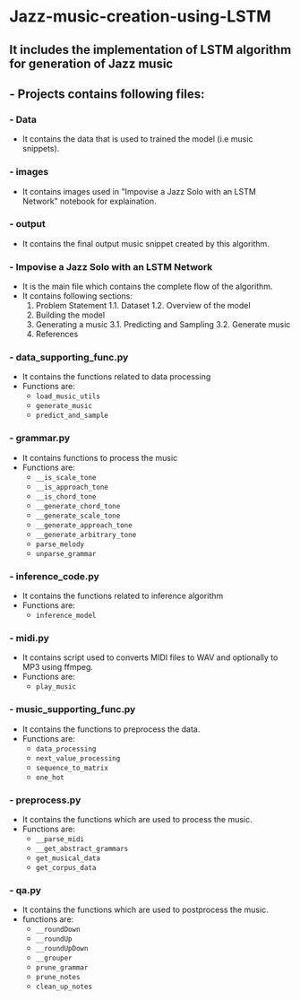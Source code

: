 # Jazz-music-creation-using-LSTM

## It includes the implementation of LSTM algorithm for generation of Jazz music
## - Projects contains following files:
### - Data
  - It contains the data that is used to trained the model (i.e music snippets).

### - images
  - It contains images used in "Impovise a Jazz Solo with an LSTM Network" notebook for explaination.

### - output
  - It contains the final output music snippet created by this algorithm.

### - Impovise a Jazz Solo with an LSTM Network
  - It is the main file which contains the complete flow of the algorithm.
  - It contains following sections:
    1. Problem Statement
      1.1. Dataset
      1.2. Overview of the model
    2. Building the model
    3. Generating a music
      3.1. Predicting and Sampling
      3.2. Generate music
    4. References
      
### - data_supporting_func.py
  - It contains the functions related to data processing
  - Functions are:
    * `load_music_utils`
    * `generate_music`
    * `predict_and_sample`

### - grammar.py
  - It contains functions to process the music
  - Functions are:
    * `__is_scale_tone`
    * `__is_approach_tone`
    * `__is_chord_tone`
    * `__generate_chord_tone`
    * `__generate_scale_tone`
    * `__generate_approach_tone`
    * `__generate_arbitrary_tone`
    * `parse_melody`
    * `unparse_grammar`
### - inference_code.py
  - It contains the functions related to inference algorithm
  - Functions are:
    * `inference_model`

### - midi.py
  - It contains script used to converts MIDI files to WAV and optionally to MP3 using ffmpeg.
  - Functions are:
    * `play_music`

### - music_supporting_func.py
  - It contains the functions to preprocess the data.
  - Functions are:
    * `data_processing`
    * `next_value_processing`
    * `sequence_to_matrix`
    * `one_hot`
    
### - preprocess.py
  - It contains the functions which are used to process the music.
  - Functions are:
    * `__parse_midi`
    * `__get_abstract_grammars`
    * `get_musical_data`
    * `get_corpus_data`

### - qa.py
  - It contains the functions which are used to postprocess the music.
  - functions are:
    * `__roundDown`
    * `__roundUp`
    * `__roundUpDown`
    * `__grouper`
    * `prune_grammar`
    * `prune_notes`
    * `clean_up_notes`
